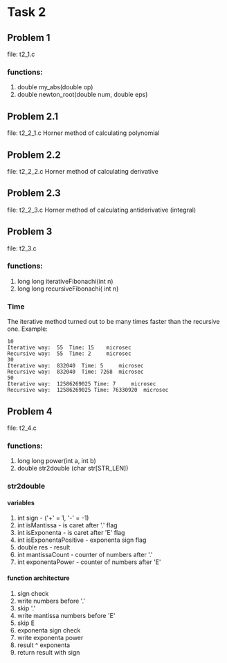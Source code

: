 # Task 2
## Problem 1
file: t2_1.c
### functions: 
1) double my_abs(double op)
2) double newton_root(double num, double eps)
## Problem 2.1
file: t2_2_1.c
Horner method of calculating polynomial
## Problem 2.2
file: t2_2_2.c
Horner method of calculating derivative
## Problem 2.3
file: t2_2_3.c
Horner method of calculating antiderivative (integral)
## Problem 3
file: t2_3.c
### functions: 
1) long long iterativeFibonachi(int n)
2) long long recursiveFibonachi( int n)
### Time
The iterative method turned out to be many times faster than the recursive one.
Example:
```
10
Iterative way: 	55	Time: 15 	microsec
Recursive way:	55	Time: 2 	microsec
30
Iterative way: 	832040	Time: 5 	microsec
Recursive way:	832040	Time: 7268 	microsec
50
Iterative way: 	12586269025	Time: 7 	microsec
Recursive way:	12586269025	Time: 76330920 	microsec
```
## Problem 4
file: t2_4.c
### functions: 
1) long long power(int a, int b)
2) double str2double (char str[STR_LEN])
### str2double
#### variables
1) int sign - ('+' = 1, '-' = -1)
2) int isMantissa - is caret after '.' flag
3) int isExponenta - is caret after 'E' flag
4) int isExponentaPositive - exponenta sign flag
5) double res - result
6) int mantissaCount - counter of numbers after '.'
7) int exponentaPower - counter of numbers after 'E'
#### function architecture
1) sign check
2) write numbers before '.'
3) skip '.'
4) write mantissa numbers before 'E'
5) skip E
6) exponenta sign check
7) write exponenta power
8) result ^ exponenta
9) return result with sign
